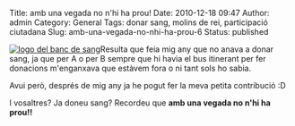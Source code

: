 Title: amb una vegada no n'hi ha prou!
Date: 2010-12-18 09:47
Author: admin
Category: General
Tags: donar sang, molins de rei, participació ciutadana
Slug: amb-una-vegada-no-nhi-ha-prou-6
Status: published

[<img src="http://gil.badall.net/wp-content/uploads/2007/04/logo_portada.gif" title="logo del banc de sang" class="alignright size-full wp-image-80" />](http://gil.badall.net/wp-content/uploads/2007/04/logo_portada.gif)Resulta que feia mig any que no anava a donar sang, ja que per A o per B sempre que hi havia el bus itinerant per fer donacions m'enganxava que estàvem fora o ni tant sols ho sabia.

Avui però, després de mig any ja he pogut fer la meva petita contribució :D

I vosaltres? Ja doneu sang? Recordeu que **amb una vegada no n'hi ha prou!!**
